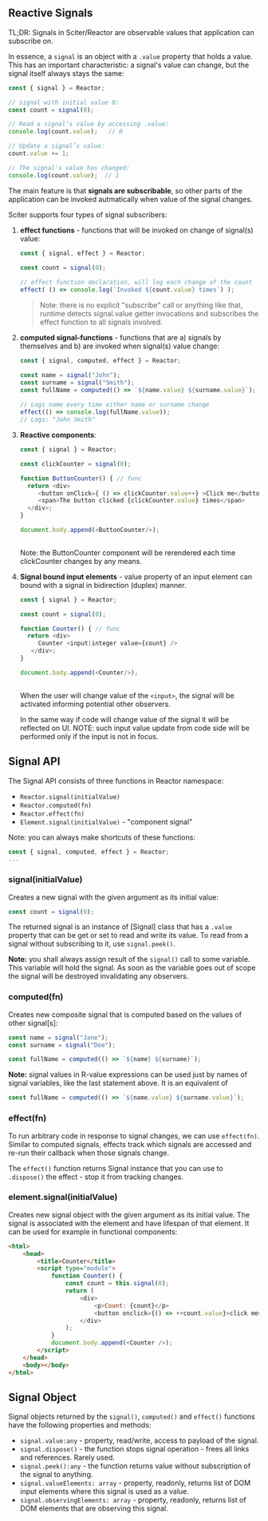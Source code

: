 
## Reactive Signals

TL;DR: Signals in Sciter/Reactor are observable values that application can subscribe on.


In essence, a `signal` is an object with a `.value` property that holds a value. This has an important characteristic: a signal's value can change, but the signal itself always stays the same:

```JavaScript
const { signal } = Reactor;

// signal with initial value 0:
const count = signal(0); 

// Read a signal’s value by accessing .value:
console.log(count.value);   // 0

// Update a signal’s value:
count.value += 1;

// The signal's value has changed:
console.log(count.value);  // 1
```

The main feature is that **signals are subscribable**, so other parts of the application can be invoked autmatically when value of the signal changes. 

Sciter supports four types of signal subscribers:

1. **effect functions** - functions that will be invoked on change of signal(s) value:

   ```JavaScript
   const { signal, effect } = Reactor;

   const count = signal(0); 
  
   // effect function declaration, will log each change of the count
   effect( () => console.log(`Invoked ${count.value} times`) );
   ```
   > Note: there is no explicit "subscribe" call or anything like that, runtime detects signal.value getter invocations and subscribes the effect function to all signals involved.  


2. **computed signal-functions** - functions that are a) signals by themselves and b) are invoked when signal(s) value change:

   ```JavaScript
   const { signal, computed, effect } = Reactor;

   const name = signal("John");
   const surname = signal("Smith");
   const fullName = computed(() => `${name.value} ${surname.value}`);
  
   // Logs name every time either name or surname change
   effect(() => console.log(fullName.value));
   // Logs: "John Smith"
   ```

3. **Reactive components**:

   ```JavaScript
   const { signal } = Reactor;

   const clickCounter = signal(0); 

   function ButtonCounter() { // func
     return <div>
        <button onClick={ () => clickCounter.value++} >Click me</button>
        <span>The button clicked {clickCounter.value} times</span>
     </div>;
   }

   document.body.append(<ButtonCounter/>);
  
   ```
   Note: the ButtonCounter component will be rerendered each time clickCounter changes by any means.


3. **Signal bound input elements** - value property of an input element can bound with a signal in bidirection (duplex) manner.  

   ```JavaScript
   const { signal } = Reactor;

   const count = signal(0); 

   function Counter() { // func
     return <div>
        Counter <input|integer value={count} /> 
      </div>;
   }

   document.body.append(<Counter/>);
  
   ```
   When the user will change value of the `<input>`, the signal will be activated informing potential other observers.

   In the same way if code will change value of the signal it will be reflected on UI. NOTE: such input value update from code side will be performed only if the input is not in focus.

## Signal API

The Signal API consists of three functions in Reactor namespace:

* `Reactor.signal(initialValue)`
* `Reactor.computed(fn)`
* `Reactor.effect(fn)`
* `Element.signal(initialValue)` - "component signal"

Note: you can always make shortcuts of these functions:

```JavaScript
const { signal, computed, effect } = Reactor;
...
```

### signal(initialValue)

Creates a new signal with the given argument as its initial value:
```JavaScript
const count = signal(0);
```

The returned signal is an instance of [Signal] class that has a `.value` property that can be get or set to read and write its value. To read from a signal without subscribing to it, use `signal.peek()`.

**Note:** you shall always assign result of the `signal()` call to some variable. This variable will hold the signal. As soon as the variable goes out of scope the signal will be destroyed invalidating any observers. 

### computed(fn)

Creates new composite signal that is computed based on the values of other signal[s]:
```JavaScript
const name = signal("Jane");
const surname = signal("Doe");

const fullName = computed(() => `${name} ${surname}`);
```

**Note:** signal values in R-value expressions can be used just by names of signal variables, like the last statement above. It is an equivalent of 

```JavaScript
const fullName = computed(() => `${name.value} ${surname.value}`);
```

### effect(fn)

To run arbitrary code in response to signal changes, we can use `effect(fn)`. Similar to computed signals, effects track which signals are accessed and re-run their callback when those signals change. 

The `effect()` function returns Signal instance that you can use to `.dispose()` the effect - stop it from tracking changes.  

### element.signal(initialValue)

Creates new signal object with the given argument as its initial value. The signal is associated with the element and have lifespan of that element.
It can be used for example in functional components:
```HTML
<html>
    <head>
        <title>Counter</title>
        <script type="module">
            function Counter() {
                const count = this.signal(0);
                return (
                    <div>
                        <p>Count: {count}</p>
                        <button onclick={() => ++count.value}>click me</button>
                    </div>
                );
            }
            document.body.append(<Counter />);
        </script>
    </head>
    <body></body>
</html>
```

## Signal Object

Signal objects returned by the `signal()`, `computed()` and `effect()` functions have the following properties and methods:

* `signal.value:any` - property, read/write, access to payload of the signal.
* `signal.dispose()` - the function stops signal operation - frees all links and references. Rarely used.
* `signal.peek():any` - the function returns value without subscription of the signal to anything.
* `signal.valueElements: array` - property, readonly, returns list of DOM input elements where this signal is used as a value.
* `signal.observingElements: array` - property, readonly, returns list of DOM elements that are observing this signal.
